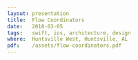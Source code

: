 ```yaml
---
layout: presentation
title:  Flow Coordinators
date:   2018-03-05 
tags:   swift, ios, architecture, design
where:  Huntsville West, Huntsville, AL
pdf:    /assets/flow-coordinators.pdf
---
```

